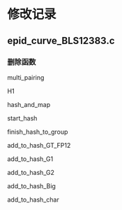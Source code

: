 # 修改记录
## epid_curve_BLS12383.c
### 删除函数
multi_pairing

H1

hash_and_map

start_hash

finish_hash_to_group

add_to_hash_GT_FP12

add_to_hash_G1

add_to_hash_G2

add_to_hash_Big

add_to_hash_char

